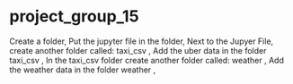 # project_group_15

Create a folder,
Put the jupyter file in the folder,
Next to the Jupyer File, create another folder called: taxi_csv ,
Add the uber data in the folder taxi_csv ,
In the taxi_csv folder create another folder called: weather ,
Add the weather data in the folder weather ,

